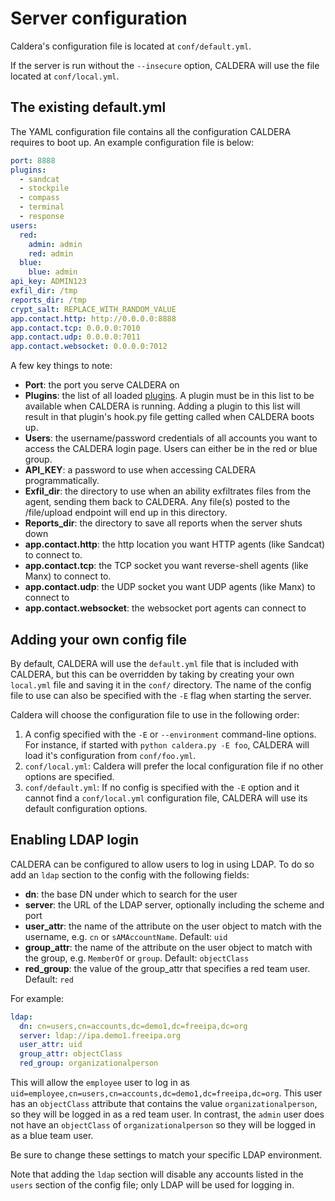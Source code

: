 # Server configuration

Caldera's configuration file is located at `conf/default.yml`.

If the server is run without the `--insecure` option, CALDERA will use the file located at `conf/local.yml`.

## The existing default.yml

The YAML configuration file contains all the configuration CALDERA requires to boot up. An example configuration file is below:

```yaml
port: 8888
plugins:
  - sandcat
  - stockpile
  - compass
  - terminal
  - response
users:
  red:
    admin: admin
    red: admin
  blue:
    blue: admin
api_key: ADMIN123
exfil_dir: /tmp
reports_dir: /tmp
crypt_salt: REPLACE_WITH_RANDOM_VALUE
app.contact.http: http://0.0.0.0:8888
app.contact.tcp: 0.0.0.0:7010
app.contact.udp: 0.0.0.0:7011
app.contact.websocket: 0.0.0.0:7012
```

A few key things to note:

* **Port**: the port you serve CALDERA on
* **Plugins**: the list of all loaded [plugins](Learning-the-terminology.html#what-is-a-plugin). A plugin must be in this list to be available when CALDERA is running. Adding a plugin to this list will result in that plugin's hook.py file getting called when CALDERA boots up.
* **Users**: the username/password credentials of all accounts you want to access the CALDERA login page. Users can either be in the red or blue group.
* **API_KEY**: a password to use when accessing CALDERA programmatically.
* **Exfil_dir**: the directory to use when an ability exfiltrates files from the agent, sending them back to CALDERA. Any file(s) posted to the /file/upload endpoint will end up in this directory.
* **Reports_dir**: the directory to save all reports when the server shuts down
* **app.contact.http**: the http location you want HTTP agents (like Sandcat) to connect to.
* **app.contact.tcp**: the TCP socket you want reverse-shell agents (like Manx) to connect to.
* **app.contact.udp**: the UDP socket you want UDP agents (like Manx) to connect to
* **app.contact.websocket**: the websocket port agents can connect to


## Adding your own config file

By default, CALDERA will use the `default.yml` file that is included with CALDERA, but this can be overridden by 
taking by creating your own `local.yml` file and saving it in the `conf/` directory. 
The name of the config file to use can also be specified with the `-E` flag when starting the server.

Caldera will choose the configuration file to use in the following order:

1. A config specified with the `-E` or `--environment` command-line options.  For instance, if started with `python caldera.py -E foo`, CALDERA will load it's configuration from `conf/foo.yml`.
2. `conf/local.yml`: Caldera will prefer the local configuration file if no other options are specified.
3. `conf/default.yml`: If no config is specified with the `-E` option and it cannot find a `conf/local.yml` configuration file, CALDERA will use its default configuration options.


## Enabling LDAP login

CALDERA can be configured to allow users to log in using LDAP. To do so add an `ldap` section to the config with the following fields:

* **dn**: the base DN under which to search for the user
* **server**: the URL of the LDAP server, optionally including the scheme and port
* **user_attr**: the name of the attribute on the user object to match with the username, e.g. `cn` or `sAMAccountName`. Default: `uid`
* **group_attr**: the name of the attribute on the user object to match with the group, e.g. `MemberOf` or `group`. Default: `objectClass`
* **red_group**: the value of the group_attr that specifies a red team user. Default: `red`

For example: 

```yaml
ldap:
  dn: cn=users,cn=accounts,dc=demo1,dc=freeipa,dc=org
  server: ldap://ipa.demo1.freeipa.org
  user_attr: uid
  group_attr: objectClass
  red_group: organizationalperson
```

This will allow the `employee` user to log in as `uid=employee,cn=users,cn=accounts,dc=demo1,dc=freeipa,dc=org`. This
user has an `objectClass` attribute that contains the value `organizationalperson`, so they will be logged in as a red
team user. In contrast, the `admin` user does not have an `objectClass` of `organizationalperson` so they will be logged
in as a blue team user.

Be sure to change these settings to match your specific LDAP environment.

Note that adding the `ldap` section will disable any accounts listed in the `users` section of the config file;
only LDAP will be used for logging in.
